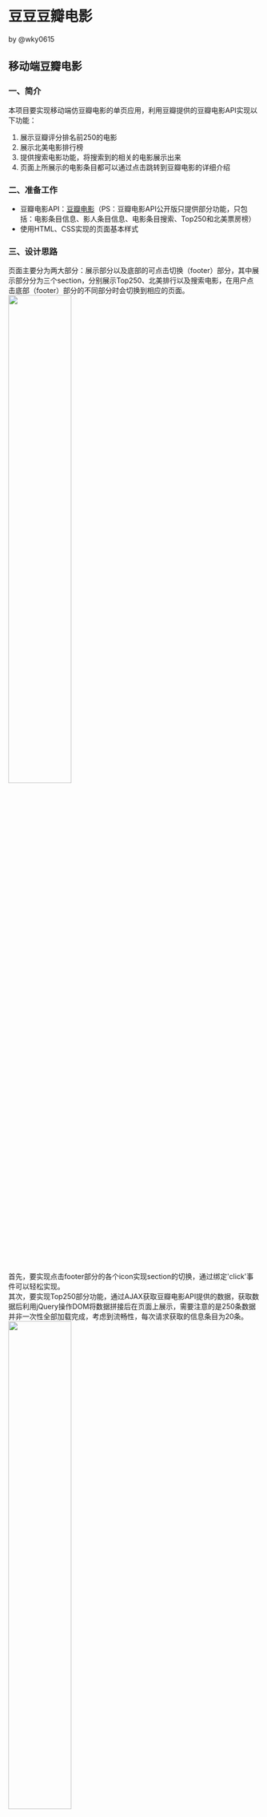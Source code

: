 # 豆豆豆瓣电影
by @wky0615
## 移动端豆瓣电影
### 一、简介
本项目要实现移动端仿豆瓣电影的单页应用，利用豆瓣提供的豆瓣电影API实现以下功能：
1. 展示豆瓣评分排名前250的电影
2. 展示北美电影排行榜
3. 提供搜索电影功能，将搜索到的相关的电影展示出来
4. 页面上所展示的电影条目都可以通过点击跳转到豆瓣电影的详细介绍
### 二、准备工作
* 豆瓣电影API：[豆瓣电影](https://developers.douban.com/wiki/?title=movie_v2)（PS：豆瓣电影API公开版只提供部分功能，只包括：电影条目信息、影人条目信息、电影条目搜索、Top250和北美票房榜）
* 使用HTML、CSS实现的页面基本样式
### 三、设计思路
页面主要分为两大部分：展示部分以及底部的可点击切换（footer）部分，其中展示部分分为三个section，分别展示Top250、北美排行以及搜索电影，在用户点击底部（footer）部分的不同部分时会切换到相应的页面。  
<img src="https://raw.githubusercontent.com/wky0615/MarkdownPhotos/master/doubanmovie/%E9%A1%B5%E9%9D%A2.png" width="50%">   
首先，要实现点击footer部分的各个icon实现section的切换，通过绑定'click'事件可以轻松实现。  
其次，要实现Top250部分功能，通过AJAX获取豆瓣电影API提供的数据，获取数据后利用jQuery操作DOM将数据拼接后在页面上展示，需要注意的是250条数据并非一次性全部加载完成，考虑到流畅性，每次请求获取的信息条目为20条。  
<img src="https://raw.githubusercontent.com/wky0615/MarkdownPhotos/master/doubanmovie/Top250-1.png" width="50%">   
数据格式如上图，图Top250-1展示前20条数据   
<img src="https://raw.githubusercontent.com/wky0615/MarkdownPhotos/master/doubanmovie/Top250-2.png" width="50%">  
图Top250-2展示具体电影条目中所包含的信息，包括导演、主演、电影海报及评分等    
随后，实现北美电影排行的展示与Top250部分思路及方法大同小异，只不过由于提供的电影条目数据不多，请求数据时一次性获取全部条目。  
最后，实现搜索电影功能，此部分需要将用户在 ``` <input> ```标签中输入的内容作为AJAX请求中的data传递，随后将获取的数据拼接后放置在页面上。 
### 四、效果演示
移动端请扫描下方二维码   
![](https://raw.githubusercontent.com/wky0615/MarkdownPhotos/master/doubanmovie/%E4%BA%8C%E7%BB%B4%E7%A0%81.png)
### 五、实现流程
下图为Top250部分实现功能的流程，主要是两个部分的实现，一个是获取数据后将数据拼接为DOM再放置在页面上，另一个是判断页面是否滚动到底部并且是否已经获取了全部的数据。   
<div align="center">
  <img src="https://raw.githubusercontent.com/wky0615/MarkdownPhotos/master/doubanmovie/top250%E6%B5%81%E7%A8%8B%E5%9B%BE.png">
</div>    
下图为北美排行的功能实现流程，需要注意的是由于请求获得的数据数量较少，因此只需一次请求完所有的数据。    
<div align="center">
  <img src="https://raw.githubusercontent.com/wky0615/MarkdownPhotos/master/doubanmovie/%E5%8C%97%E7%BE%8E%E6%8E%92%E8%A1%8C%E6%B5%81%E7%A8%8B%E5%9B%BE.png">
</div>    
下图为搜索功能的实现流程，重点是将用户输入的信息作为AJAX的data发送，以此来获取数据。   
<div align="center">
  <img src="https://raw.githubusercontent.com/wky0615/MarkdownPhotos/master/doubanmovie/search%E6%B5%81%E7%A8%8B%E5%9B%BE.png">
</div>    

### 六、问题及解决
##### 判断页面滚动到底部、页面滚动到底部多次触发发送请求的问题
在Top250功能中，一次发送请求获得20条数据，无法在视窗一次性完全展示，必然会出现滚动条，在用户滚动到最底部时，触发下一次请求并展示加载动画。
* 判断页面滚动到底部的方法：通过比较页面此时的高度和视窗高度+视窗滚动的高度判断页面是否到达底部，即使用 ``` .height() ``` 方法获得页面和视窗的高度，使用 ``` .scrollTop() ``` 获得视窗滚动的高度```$('section').eq(0).height() - 20 <= $('main').scrollTop() + $('main').height()```。本项目中留出20px的冗余。
* 在判断页面是否滚动到底部时留出了20px的冗余，在用户继续滚动的情况下，会出现多次触发发送请求的情况，解决这个问题有两种方法，
* 一：函数节流，在发送请求的函数之外添加一个定时器，使得请求在固定的延时之后再发送。
```
function loadData(){
  if(timer){
    clearTimeout(timer)
  }
  timer = setTimeout(function(){
    $('.loading').show()
    $.ajax({
    url: 'https://api.douban.com/v2/movie/top250',
    type: 'GET',
    data: {
      start: index,
      count: 20
    },
    dataType: 'jsonp'
  }).done(function(ret){
    console.log(ret)
    createNode(ret)
    index+=20
    console.log(index)
    }).fail(function(){
    console.log('error')
    })
  }, 500)
}
```
* 二：加锁，添加初始值为false的变量isLoading，在请求发送前将isLoading的值改为true，不管请求成功或失败都将其值改为false，并在绑定事件中判断isLoading的值
```
//加锁
var isLoading = false
function loadData(){
  if(isLoading) return
  isLoading = true
  $('.loading').show()
  $.ajax({
    url: 'https://api.douban.com/v2/movie/top250',
    type: 'GET',
    data: {
      start: index,
      count: 20
    },
    dataType: 'jsonp'
  }).done(function(ret){
    console.log(ret)
    createNode(ret)
    index+=20
    console.log(index)
  }).fail(function(){
    console.log('error')
  }).always(function(){
    isLoading = false
    $('.loading').hide()
  })
}
```